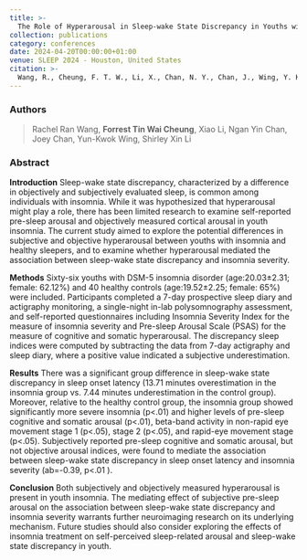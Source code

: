 ```yaml
---
title: >-
  The Role of Hyperarousal in Sleep-wake State Discrepancy in Youths with Insomnia
collection: publications
category: conferences
date: 2024-04-20T00:00:00+01:00
venue: SLEEP 2024 - Houston, United States
citation: >-
  Wang, R., Cheung, F. T. W., Li, X., Chan, N. Y., Chan, J., Wing, Y. K., & Li, S. X. (2024). The Role of Hyperarousal in Sleep-wake State Discrepancy in Youths with Insomnia. Sleep, 47(Supplement_1), A157.
---
```

### Authors

> Rachel Ran Wang, **Forrest Tin Wai Cheung**, Xiao Li, Ngan Yin Chan, Joey Chan, Yun-Kwok Wing, Shirley Xin Li

### Abstract

**Introduction** Sleep-wake state discrepancy, characterized by a difference in objectively and subjectively evaluated sleep, is common among individuals with insomnia. While it was hypothesized that hyperarousal might play a role, there has been limited research to examine self-reported pre-sleep arousal and objectively measured cortical arousal in youth insomnia. The current study aimed to explore the potential differences in subjective and objective hyperarousal between youths with insomnia and healthy sleepers, and to examine whether hyperarousal mediated the association between sleep-wake state discrepancy and insomnia severity.

**Methods** Sixty-six youths with DSM-5 insomnia disorder (age:20.03±2.31; female: 62.12%) and 40 healthy controls (age:19.52±2.25; female: 65%) were included. Participants completed a 7-day prospective sleep diary and actigraphy monitoring, a single-night in-lab polysomnography assessment, and self-reported questionnaires including Insomnia Severity Index for the measure of insomnia severity and Pre-sleep Arousal Scale (PSAS) for the measure of cognitive and somatic hyperarousal. The discrepancy sleep indices were computed by subtracting the data from 7-day actigraphy and sleep diary, where a positive value indicated a subjective underestimation.

**Results** There was a significant group difference in sleep-wake state discrepancy in sleep onset latency (13.71 minutes overestimation in the insomnia group vs. 7.44 minutes underestimation in the control group). Moreover, relative to the healthy control group, the insomnia group showed significantly more severe insomnia (p<.01) and higher levels of pre-sleep cognitive and somatic arousal (p<.01), beta-band activity in non-rapid eye movement stage 1 (p<.05), stage 2 (p<.05), and rapid-eye movement stage (p<.05). Subjectively reported pre-sleep cognitive and somatic arousal, but not objective arousal indices, were found to mediate the association between sleep-wake state discrepancy in sleep onset latency and insomnia severity (ab=-0.39, p<.01 ).

**Conclusion** Both subjectively and objectively measured hyperarousal is present in youth insomnia. The mediating effect of subjective pre-sleep arousal on the association between sleep-wake state discrepancy and insomnia severity warrants further neuroimaging research on its underlying mechanism. Future studies should also consider exploring the effects of insomnia treatment on self-perceived sleep-related arousal and sleep-wake state discrepancy in youth.